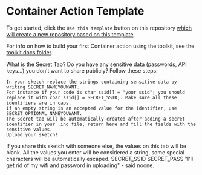 # Container Action Template

To get started, click the `Use this template` button on this repository [which will create a new repository based on this template](https://github.blog/2019-06-06-generate-new-repositories-with-repository-templates/).

For info on how to build your first Container action using the toolkit, see the [toolkit docs folder](https://github.com/actions/toolkit/blob/master/docs).

What is the Secret Tab?
Do you have any sensitive data (passwords, API keys...) you don’t want to share publicly?
Follow these steps:

    In your sketch replace the strings containing sensitive data by writing SECRET_NAMEYOUWANT.
    For instance if your code is char ssid[] = "your ssid"; you should replace it with char ssid[] = SECRET_SSID;. Make sure all these identifiers are in caps.
    If an empty string is an accepted value for the identifier, use SECRET_OPTIONAL_NAMEYOUWANT.
    The Secret tab will be automatically created after adding a secret identifier in your .ino file, return here and fill the fields with the sensitive values.
    Upload your sketch!

If you share this sketch with someone else, the values on this tab will be blank.
All the values you enter will be considered a string, some special characters will be automatically escaped.
SECRET_SSID
SECRET_PASS
"I'll get rid of my wifi and password in uploading" - said noone.
